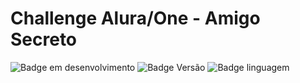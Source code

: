# Challenge Alura/One - Amigo Secreto
![Badge em desenvolvimento](https://img.shields.io/badge/Status-Desenvolvimento-green)
![Badge Versão](https://img.shields.io/badge/Versão-1.0-blue)
![Badge linguagem](https://img.shields.io/badge/JavaScript-F0DB4F)
